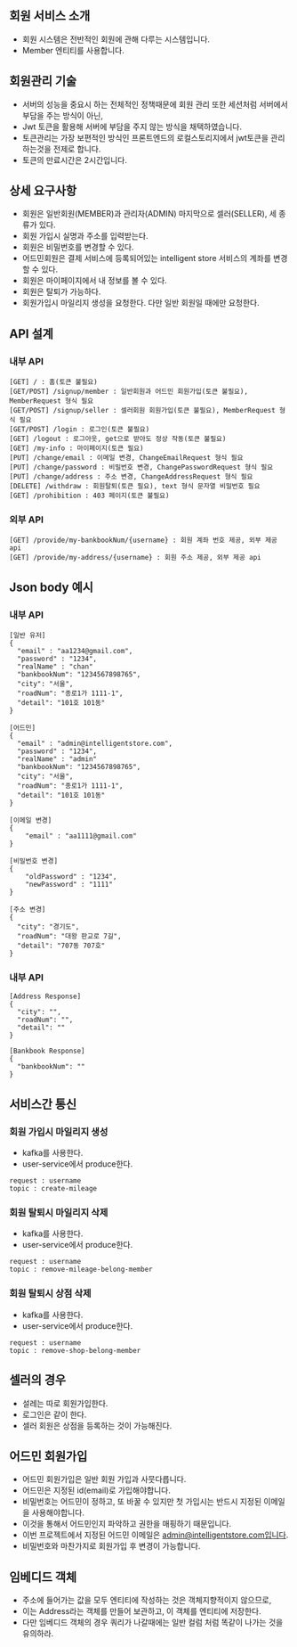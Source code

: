 ## 회원 서비스 소개
* 회원 시스템은 전반적인 회원에 관해 다루는 시스템입니다.
* Member 엔티티를 사용합니다.

## 회원관리 기술
* 서버의 성능을 중요시 하는 전체적인 정책때문에 회원 관리 또한 세션처럼 서버에서 부담을 주는 방식이 아닌,
* Jwt 토큰을 활용해 서버에 부담을 주지 않는 방식을 채택하였습니다.
* 토큰관리는 가장 보편적인 방식인 프론트엔드의 로컬스토리지에서 jwt토큰을 관리하는것을 전제로 합니다.
* 토큰의 만료시간은 2시간입니다.

## 상세 요구사항
* 회원은 일반회원(MEMBER)과 관리자(ADMIN) 마지막으로 셀러(SELLER), 세 종류가 있다.
* 회원 가입시 실명과 주소를 입력받는다.
* 회원은 비밀번호를 변경할 수 있다.
* 어드민회원은 결제 서비스에 등록되어있는 intelligent store 서비스의 계좌를 변경할 수 있다.
* 회원은 마이페이지에서 내 정보를 볼 수 있다.
* 회원은 탈퇴가 가능하다.
* 회원가입시 마일리지 생성을 요청한다. 다만 일반 회원일 때에만 요청한다.

## API 설계
### 내부 API
```
[GET] / : 홈(토큰 불필요)
[GET/POST] /signup/member : 일반회원과 어드민 회원가입(토큰 불필요), MemberRequest 형식 필요
[GET/POST] /signup/seller : 셀러회원 회원가입(토큰 불필요), MemberRequest 형식 필요
[GET/POST] /login : 로그인(토큰 불필요)
[GET] /logout : 로그아웃, get으로 받아도 정상 작동(토큰 불필요)
[GET] /my-info : 마이페이지(토큰 필요)
[PUT] /change/email : 이메일 변경, ChangeEmailRequest 형식 필요
[PUT] /change/password : 비밀번호 변경, ChangePasswordRequest 형식 필요
[PUT] /change/address : 주소 변경, ChangeAddressRequest 형식 필요
[DELETE] /withdraw : 회원탈퇴(토큰 필요), text 형식 문자열 비밀번호 필요
[GET] /prohibition : 403 페이지(토큰 불필요)
```
### 외부 API
```
[GET] /provide/my-bankbookNum/{username} : 회원 계좌 번호 제공, 외부 제공 api
[GET] /provide/my-address/{username} : 회원 주소 제공, 외부 제공 api
```

## Json body 예시
### 내부 API
```
[일반 유저]
{
  "email" : "aa1234@gmail.com",
  "password" : "1234",
  "realName" : "chan"
  "bankbookNum": "1234567898765",
  "city": "서울",
  "roadNum": "종로1가 1111-1",
  "detail": "101호 101동"
}

[어드민]
{
  "email" : "admin@intelligentstore.com",
  "password" : "1234",
  "realName" : "admin"
  "bankbookNum": "1234567898765",
  "city": "서울",
  "roadNum": "종로1가 1111-1",
  "detail": "101호 101동"
}

[이메일 변경]
{
    "email" : "aa1111@gmail.com"
}

[비밀번호 변경]
{
    "oldPassword" : "1234",
    "newPassword" : "1111"
}

[주소 변경]
{
  "city": "경기도",
  "roadNum": "대왕 판교로 7길",
  "detail": "707동 707호"
}
```
### 내부 API
```
[Address Response]
{
  "city": "",
  "roadNum": "",
  "detail": ""
}

[Bankbook Response]
{
  "bankbookNum": ""
}
```

## 서비스간 통신
### 회원 가입시 마일리지 생성
* kafka를 사용한다.
* user-service에서 produce한다.
```
request : username
topic : create-mileage
```
### 회원 탈퇴시 마일리지 삭제
* kafka를 사용한다.
* user-service에서 produce한다.
```
request : username
topic : remove-mileage-belong-member
```
### 회원 탈퇴시 상점 삭제
* kafka를 사용한다.
* user-service에서 produce한다.
```
request : username
topic : remove-shop-belong-member
```

## 셀러의 경우
* 설레는 따로 회원가입한다.
* 로그인은 같이 한다.
* 셀러 회원은 상점을 등록하는 것이 가능해진다.

## 어드민 회원가입
* 어드민 회원가입은 일반 회원 가입과 사뭇다릅니다.
* 어드민은 지정된 id(email)로 가입해야합니다.
* 비밀번호는 어드민이 정하고, 또 바꿀 수 있지만 첫 가입시는 반드시 지정된 이메일을 사용해야합니다.
* 이것을 통해서 어드민인지 파악하고 권한을 매핑하기 때문입니다.
* 이번 프로젝트에서 지정된 어드민 이메일은 admin@intelligentstore.com입니다.
* 비밀번호와 마찬가지로 회원가입 후 변경이 가능합니다.

## 임베디드 객체
* 주소에 들어가는 값을 모두 엔티티에 작성하는 것은 객체지향적이지 않으므로,
* 이는 Address라는 객체를 만들어 보관하고, 이 객체를 엔티티에 저장한다.
* 다만 임베디드 객체의 경우 쿼리가 나갈때에는 일반 컬럼 처럼 똑같이 나가는 것을 유의하라.